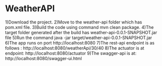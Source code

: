 # WeatherAPI

1)Download the project.
2)Move to the weather-api folder which has pom.xml file.
3)Build the code using command mvn clean package.
4)The target folder generated after the build has weather-api-0.0.1-SNAPSHOT.jar file
5)Run the command java -jar target/weather-api-0.0.1-SNAPSHOT.jar
6)The app runs on port http://localhost:8080
7)The rest-api endpoint is as follows : http://localhost:8080/weatherApi/30/40
8)The actuator is at endpoint: http://localhost:8080/actuator
9)The swagger-api is at: http://localhost:8080/swagger-ui.html
